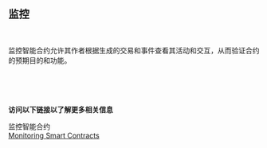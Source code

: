## 监控<br>

<br>

监控智能合约允许其作者根据生成的交易和事件查看其活动和交互，从而验证合约的预期目的和功能。<br>

<br>
<br>
<br>

**访问以下链接以了解更多相关信息**<br>

监控智能合约<br>
[Monitoring Smart Contracts](https://consensys.github.io/smart-contract-best-practices/development-recommendations/solidity-specific/event-monitoring/)<br>